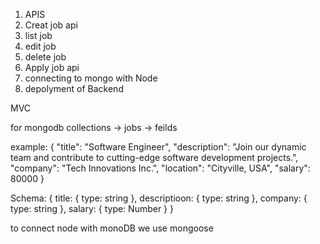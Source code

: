 1. APIS
 1. Creat job api
 2. list job
 3. edit job
 4. delete job
 5. Apply job api
2. connecting to mongo with Node
3. depolyment of Backend

MVC

for mongodb
collections -> jobs -> feilds

example:
{
  "title": "Software Engineer",
  "description": "Join our dynamic team and contribute to cutting-edge software development projects.",
  "company": "Tech Innovations Inc.",
  "location": "Cityville, USA",
  "salary": 80000
}

 Schema:
{
  title: {
    type: string
  },
  descriptioon: {
    type: string
  },
  company: {
    type: string
  },
  salary: {
    type: Number
  }
}

to connect node with monoDB we use mongoose